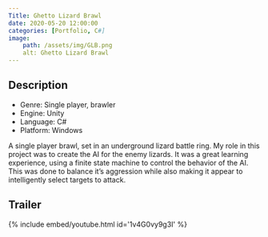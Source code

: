 ```yaml
---
Title: Ghetto Lizard Brawl
date: 2020-05-20 12:00:00
categories: [Portfolio, C#]
image:
    path: /assets/img/GLB.png
    alt: Ghetto Lizard Brawl
---
```

## Description
- Genre: Single player, brawler
- Engine: Unity
- Language: C#
- Platform: Windows

A single player brawl, set in an underground lizard battle ring. My role in this project was to create the AI for the enemy lizards. It was a great learning experience, using a finite state machine to control the behavior of the AI. This was done to balance it’s aggression while also making it appear to intelligently select targets to attack.

## Trailer
{% include embed/youtube.html id='1v4G0vy9g3I' %}